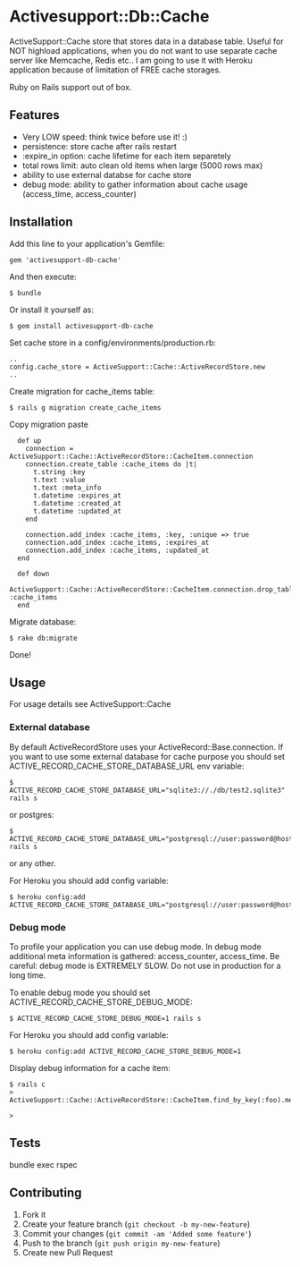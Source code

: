 # Activesupport::Db::Cache

ActiveSupport::Cache store that stores data in a database table. Useful for NOT highload applications, when you do not want to use separate cache server like Memcache, Redis etc.. I am going to use it with Heroku application because of limitation of FREE cache storages.

Ruby on Rails support out of box.

## Features

* Very LOW speed: think twice before use it! :)
* persistence: store cache after rails restart
* :expire_in option: cache lifetime for each item separetely
* total rows limit: auto clean old items when large (5000 rows max)
* ability to use external databse for cache store
* debug mode: ability to gather information about cache usage (access_time, access_counter)

## Installation

Add this line to your application's Gemfile:

    gem 'activesupport-db-cache'

And then execute:

    $ bundle

Or install it yourself as:

    $ gem install activesupport-db-cache

Set cache store in a config/environments/production.rb:

    ..
    config.cache_store = ActiveSupport::Cache::ActiveRecordStore.new
    ..

Create migration for cache_items table:
    
    $ rails g migration create_cache_items

Copy migration paste

      def up
        connection = ActiveSupport::Cache::ActiveRecordStore::CacheItem.connection
        connection.create_table :cache_items do |t|
          t.string :key
          t.text :value
          t.text :meta_info
          t.datetime :expires_at
          t.datetime :created_at
          t.datetime :updated_at
        end

        connection.add_index :cache_items, :key, :unique => true
        connection.add_index :cache_items, :expires_at
        connection.add_index :cache_items, :updated_at
      end

      def down
        ActiveSupport::Cache::ActiveRecordStore::CacheItem.connection.drop_table :cache_items
      end

Migrate database:
    
    $ rake db:migrate

Done!

## Usage

For usage details see ActiveSupport::Cache

### External database

By default ActiveRecordStore uses your ActiveRecord::Base.connection. If you want to use some external database for cache purpose you should set ACTIVE_RECORD_CACHE_STORE_DATABASE_URL env variable:

    $ ACTIVE_RECORD_CACHE_STORE_DATABASE_URL="sqlite3://./db/test2.sqlite3" rails s

or postgres:

    $ ACTIVE_RECORD_CACHE_STORE_DATABASE_URL="postgresql://user:password@host/database" rails s

or any other.

For Heroku you should add config variable:

    $ heroku config:add ACTIVE_RECORD_CACHE_STORE_DATABASE_URL="postgresql://user:password@host/database"

### Debug mode

To profile your application you can use debug mode. In debug mode additional meta information is gathered: access_counter, access_time. Be careful: debug mode is EXTREMELY SLOW. Do not use in production for a long time.

To enable debug mode you should set ACTIVE_RECORD_CACHE_STORE_DEBUG_MODE:

    $ ACTIVE_RECORD_CACHE_STORE_DEBUG_MODE=1 rails s

For Heroku you should add config variable:

    $ heroku config:add ACTIVE_RECORD_CACHE_STORE_DEBUG_MODE=1

Display debug information for a cache item:

    $ rails c
    > ActiveSupport::Cache::ActiveRecordStore::CacheItem.find_by_key(:foo).meta_info

    > 

## Tests

bundle exec rspec

## Contributing

1. Fork it
2. Create your feature branch (`git checkout -b my-new-feature`)
3. Commit your changes (`git commit -am 'Added some feature'`)
4. Push to the branch (`git push origin my-new-feature`)
5. Create new Pull Request
